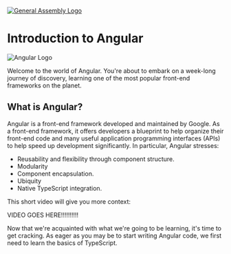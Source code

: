 [![General Assembly Logo](https://camo.githubusercontent.com/1a91b05b8f4d44b5bbfb83abac2b0996d8e26c92/687474703a2f2f692e696d6775722e636f6d2f6b6538555354712e706e67)](https://generalassemb.ly/education/web-development-immersive)

# Introduction to Angular

![Angular Logo](http://mbtcheck.com/v2/wp-content/uploads/2016/08/angular.png)

Welcome to the world of Angular. You're about to embark on a week-long journey of discovery, learning one of the most popular front-end frameworks on the planet.

## What is Angular?

Angular is a front-end framework developed and maintained by Google. As a front-end framework, it offers developers a blueprint to help organize their front-end code and many useful application programming interfaces (APIs) to help speed up development significantly. In particular, Angular stresses:

- Reusability and flexibility through component structure.
- Modularity
- Component encapsulation.
- Ubiquity
- Native TypeScript integration.

This short video will give you more context:

VIDEO GOES HERE!!!!!!!!!!

Now that we're acquainted with what we're going to be learning, it's time to get cracking. As eager as you may be to start writing Angular code, we first need to learn the basics of TypeScript.
